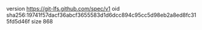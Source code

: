 version https://git-lfs.github.com/spec/v1
oid sha256:19741f57dacf36abcf3655583d1d6dcc894c95cc5d98eb2a8ed8fc315fd5d46f
size 868
